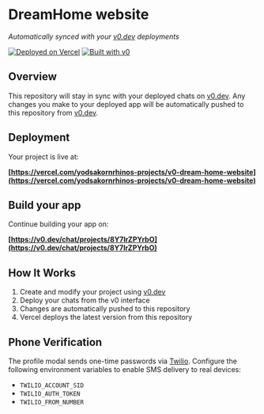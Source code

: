 # DreamHome website

*Automatically synced with your [v0.dev](https://v0.dev) deployments*

[![Deployed on Vercel](https://img.shields.io/badge/Deployed%20on-Vercel-black?style=for-the-badge&logo=vercel)](https://vercel.com/yodsakornrhinos-projects/v0-dream-home-website)
[![Built with v0](https://img.shields.io/badge/Built%20with-v0.dev-black?style=for-the-badge)](https://v0.dev/chat/projects/8Y7IrZPYrbO)

## Overview

This repository will stay in sync with your deployed chats on [v0.dev](https://v0.dev).
Any changes you make to your deployed app will be automatically pushed to this repository from [v0.dev](https://v0.dev).

## Deployment

Your project is live at:

**[https://vercel.com/yodsakornrhinos-projects/v0-dream-home-website](https://vercel.com/yodsakornrhinos-projects/v0-dream-home-website)**

## Build your app

Continue building your app on:

**[https://v0.dev/chat/projects/8Y7IrZPYrbO](https://v0.dev/chat/projects/8Y7IrZPYrbO)**

## How It Works

1. Create and modify your project using [v0.dev](https://v0.dev)
2. Deploy your chats from the v0 interface
3. Changes are automatically pushed to this repository
4. Vercel deploys the latest version from this repository

## Phone Verification

The profile modal sends one-time passwords via [Twilio](https://www.twilio.com/).
Configure the following environment variables to enable SMS delivery to real devices:

- `TWILIO_ACCOUNT_SID`
- `TWILIO_AUTH_TOKEN`
- `TWILIO_FROM_NUMBER`
